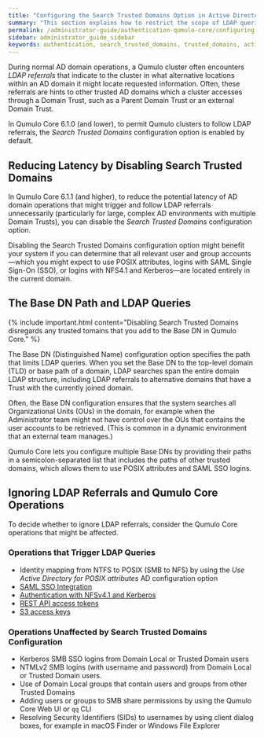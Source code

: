 ```yaml
---
title: "Configuring the Search Trusted Domains Option in Active Directory for a Qumulo Cluster"
summary: "This section explains how to restrict the scope of LDAP queries by using the Search Trusted Domains configuration option for a Qumulo cluster joined to an Active Directory (AD) domain."
permalink: /administrator-guide/authentication-qumulo-core/configuring-search-trusted-domains-active-directory.html
sidebar: administrator_guide_sidebar
keywords: authentication, search_trusted_domains, trusted_domains, active_directory, ad, ldap
---
```


During normal AD domain operations, a Qumulo cluster often encounters _LDAP referrals_ that indicate to the cluster in what alternative locations within an AD domain it might locate requested information. Often, these referrals are hints to other trusted AD domains which a cluster accesses through a Domain Trust, such as a Parent Domain Trust or an external Domain Trust.

In Qumulo Core 6.1.0 (and lower), to permit Qumulo clusters to follow LDAP referrals, the *Search Trusted Domains* configuration option is enabled by default.


## Reducing Latency by Disabling Search Trusted Domains
In Qumulo Core 6.1.1 (and higher), to reduce the potential latency of AD domain operations that might trigger and follow LDAP referrals unnecessarily (particularly for large, complex AD environments with multiple Domain Trusts), you can disable the *Search Trusted Domains* configuration option.

Disabling the Search Trusted Domains configuration option might benefit your system if you can determine that all relevant user and group accounts&mdash;which you might expect to use POSIX attributes, logins with SAML Single Sign-On (SSO), or logins with NFS4.1 and Kerberos&mdash;are located entirely in the current domain.


## The Base DN Path and LDAP Queries
{% include important.html content="Disabling Search Trusted Domains disregards any trusted tomains that you add to the Base DN in Qumulo Core." %}

The Base DN (Distinguished Name) configuration option specifies the path that limits LDAP queries. When you set the Base DN to the top-level domain (TLD) or base path of a domain, LDAP searches span the entire domain LDAP structure, including LDAP referrals to alternative domains that have a Trust with the currently joined domain.

Often, the Base DN configuration ensures that the system searches all Organizational Units (OUs) in the domain, for example when the Administrator team might not have control over the OUs that contains the user accounts to be retrieved. (This is common in a dynamic environment that an external team manages.)

Qumulo Core lets you configure multiple Base DNs by providing their paths in a semicolon-separated list that includes the paths of other trusted domains, which allows them to use POSIX attributes and SAML SSO logins.


## Ignoring LDAP Referrals and Qumulo Core Operations
To decide whether to ignore LDAP referrals, consider the Qumulo Core operations that might be affected.

### Operations that Trigger LDAP Queries
* Identity mapping from NTFS to POSIX (SMB to NFS) by using the *Use Active Directory for POSIX attributes* AD configuration option
* [SAML SSO Integration](configuring-saml-single-sign-on-sso.html)
* [Authentication with NFSv4.1 and Kerberos](../kerberos/)
* [REST API access tokens](../external-services/using-access-tokens.html)
* [S3 access keys](../s3-api/creating-managing-s3-access-keys.html)

### Operations Unaffected by Search Trusted Domains Configuration
* Kerberos SMB SSO logins from Domain Local or Trusted Domain users
* NTMLv2 SMB logins (with username and password) from Domain Local or Trusted Domain users.
* Use of Domain Local groups that contain users and groups from other Trusted Domains
* Adding users or groups to SMB share permissions by using the Qumulo Core Web UI or `qq` CLI
* Resolving Security Identifiers (SIDs) to usernames by using client dialog boxes, for example in macOS Finder or Windows File Explorer
